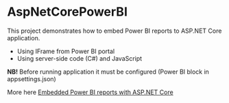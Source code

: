 # AspNetCorePowerBI

This project demonstrates how to embed Power BI reports to ASP.NET Core application.

* Using IFrame from Power BI portal
* Using server-side code (C#) and JavaScript

**NB!** Before running application it must be configured (Power BI block in appsettings.json)

More here [Embedded Power BI reports with ASP.NET Core](https://gunnarpeipman.com/aspnet-core-power-bi-embedded/)